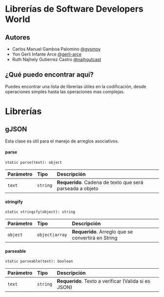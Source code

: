 
# Librerías de Software Developers World

## Autores

- Carlos Manuel Gamboa Palomino [@gysmoy](https://www.github.com/gysmoy)
- Yon Gerli Infante Arce [@gerli-arce](https://www.github.com/gerli-arce)
- Ruth Najhely Gutierrez Castro [@najhgutcast](https://www.github.com/najhgutcast)

## ¿Qué puedo encontrar aquí?

Puedes encontrar una lista de librerías útiles en la codificación, desde operaciones simples hasta las operaciones mas complejas.

# Librerías

## gJSON
Esta clase es útil para el manejo de arreglos asociativos.

#### parse

```http
static parse(text): object
```

| Parámetro | Tipo            | Descripción                                               |
| :-------- | :-------------- | :-------------------------------------------------------- |
| `text`    | `string`        | **Requerido**. Cadena de texto que será parseada a objeto |

#### stringify

```http
static stringify(object): string
```

| Parámetro | Tipo            | Descripción                                               |
| :-------- | :-------------- | :-------------------------------------------------------- |
| `object`  | `object\|array` | **Requerido**. Arreglo que se convertirá en String        |

#### parseable

```http
static parseable(text): boolean
```

| Parámetro | Tipo            | Descripción                                               |
| :-------- | :-------------- | :-------------------------------------------------------- |
| `text`    | `string`        | **Requerido**. Texto a verificar (Valida si es JSON)      |